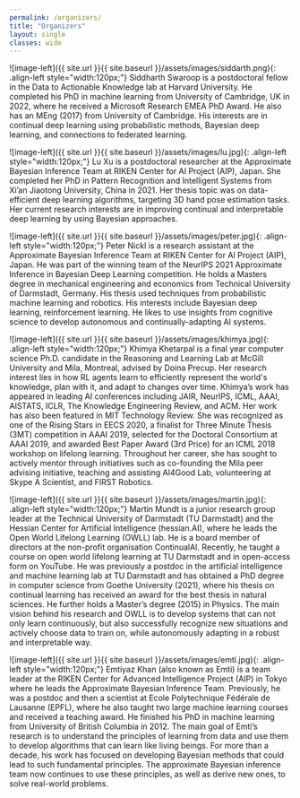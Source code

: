 ```yaml
---
permalink: /organizers/
title: "Organizers"
layout: single
classes: wide
---
```

 <style type="text/css">
    .image-left {
      display: block;
      margin-left: auto;
      margin-right: auto;
      float: right;
    }
 </style>

![image-left]({{ site.url }}{{ site.baseurl }}/assets/images/siddarth.png){: .align-left style="width:120px;"}
Siddharth Swaroop is a postdoctoral fellow in the Data to Actionable Knowledge lab at Harvard University. He completed his PhD in machine learning from University of Cambridge, UK in 2022, where he received a Microsoft Research EMEA PhD Award. He also has an MEng (2017) from University of Cambridge. His interests are in continual deep learning using probabilistic methods, Bayesian deep learning, and connections to federated learning.

![image-left]({{ site.url }}{{ site.baseurl }}/assets/images/lu.jpg){: .align-left style="width:120px;"}
Lu Xu is a postdoctoral researcher at the Approximate Bayesian Inference Team at RIKEN Center for AI Project (AIP), Japan. She completed her PhD in Pattern Recognition and Intelligent Systems from Xi’an Jiaotong University, China in 2021. Her thesis topic was on data-efficient deep learning algorithms, targeting 3D hand pose estimation tasks. Her current research interests are in improving continual and interpretable deep learning by using Bayesian approaches.
   
![image-left]({{ site.url }}{{ site.baseurl }}/assets/images/peter.jpg){: .align-left style="width:120px;"}
Peter Nickl is a research assistant at the Approximate Bayesian Inference Team at RIKEN Center for AI Project (AIP), Japan. He was part of the winning team of the NeurIPS 2021 Approximate Inference in Bayesian Deep Learning competition. He holds a Masters degree in mechanical engineering and economics from Technical University of Darmstadt, Germany. His thesis used techniques from probabilistic machine learning and robotics. His interests include Bayesian deep learning, reinforcement learning. He likes to use insights from cognitive science to develop autonomous and continually-adapting AI systems.

![image-left]({{ site.url }}{{ site.baseurl }}/assets/images/khimya.jpg){: .align-left style="width:120px;"}
Khimya Khetarpal is a final year computer science Ph.D. candidate in the Reasoning and Learning Lab at McGill University and Mila, Montreal, advised by Doina Precup. Her research interest lies in how RL agents learn to efficiently represent the world's knowledge, plan with it, and adapt to changes over time.  Khimya’s work has appeared in leading AI conferences including JAIR, NeurIPS, ICML, AAAI, AISTATS, ICLR, The Knowledge Engineering Review, and ACM. Her work has also been featured in MIT Technology Review. She was recognized as one of the Rising Stars in EECS 2020, a finalist for Three Minute Thesis (3MT) competition in AAAI 2019, selected for the Doctoral Consortium at AAAI 2019, and awarded Best Paper Award (3rd Price) for an ICML 2018 workshop on lifelong learning. Throughout her career, she has sought to actively mentor through initiatives such as co-founding the Mila peer advising initiative, teaching and assisting AI4Good Lab, volunteering at Skype A Scientist, and FIRST Robotics. 

![image-left]({{ site.url }}{{ site.baseurl }}/assets/images/martin.jpg){: .align-left style="width:120px;"}
Martin Mundt is a junior research group leader at the Technical University of Darmstadt (TU Darmstadt) and the Hessian Center for Artificial Intelligence (hessian.AI), where he leads the Open World Lifelong Learning (OWLL) lab. He is a board member of directors at the non-profit organisation ContinualAI. Recently, he taught a course on open world lifelong learning at TU Darmstadt and in open-access form on YouTube. He was previously a postdoc in the artificial intelligence and machine learning lab at TU Darmstadt and has obtained a PhD degree in computer science from Goethe University (2021), where his thesis on continual learning has received an award for the best thesis in natural sciences. He further holds a Master’s degree (2015) in Physics. The main vision behind his research and OWLL is to develop systems that can not only learn continuously, but also successfully recognize new situations and actively choose data to train on, while autonomously adapting in a robust and interpretable way.

![image-left]({{ site.url }}{{ site.baseurl }}/assets/images/emti.jpg){: .align-left style="width:120px;"}
Emtiyaz Khan (also known as Emti) is a team leader at the RIKEN Center for Advanced Intelligence Project (AIP) in Tokyo where he leads the Approximate Bayesian Inference Team. Previously, he was a postdoc and then a scientist at Ecole Polytechnique Fédérale de Lausanne (EPFL), where he also taught two large machine learning courses and received a teaching award. He finished his PhD in machine learning from University of British Columbia in 2012. The main goal of Emti’s research is to understand the principles of learning from data and use them to develop algorithms that can learn like living beings. For more than a decade, his work has focused on developing Bayesian methods that could lead to such fundamental principles. The approximate Bayesian inference team now continues to use these principles, as well as derive new ones, to solve real-world problems.
